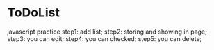 # ToDoList
javascript practice
step1: add list;
step2: storing and showing in page;
step3: you can edit;
step4: you can checked;
step5: you can delete;
